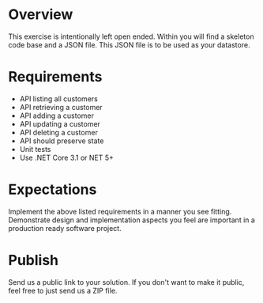 # Overview
This exercise is intentionally left open ended.  Within you will find a skeleton code base and a JSON file.  This JSON file is to be used as your datastore.

# Requirements
 - API listing all customers
 - API retrieving a customer
 - API adding a customer 
 - API updating a customer
 - API deleting a customer
 - API should preserve state
 - Unit tests
 - Use .NET Core 3.1 or NET 5+

# Expectations
Implement the above listed requirements in a manner you see fitting. Demonstrate design and implementation aspects you feel are important in a production ready software project.

# Publish
Send us a public link to your solution.  If you don't want to make it public, feel free to just send us a ZIP file.

